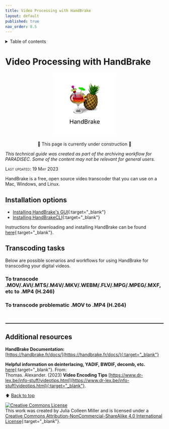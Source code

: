 ```yaml
---
title: Video Processing with HandBrake
layout: default
published: true
nav_order: 8.5
--- 
```


<details closed markdown="block">
  <summary>
    Table of contents
  </summary>
  {: .text-delta }
1. TOC
{:toc}
</details>

<style>
H5{color:White !important;}
</style>

<style>
H6{color:White !important;}
</style>

# Video Processing with HandBrake


<p align="center">
  <img width="200" src="images/HandBrake-icon.gif">
</p>


<p align="center">
🚧 This page is currently under construction 🚧
</p>

*This technical guide was created as part of the archiving workflow for PARADISEC. Some of the content may not be relevant for general users.* 

<span style="font-variant:small-caps;">Last updated: 19 May 2023</span>


HandBrake is a free, open source video transcoder that you can use on a Mac, Windows, and Linux. 


## Installation options

* [Installing HandBrake's GUI](https://handbrake.fr/downloads.php){:target="_blank"} 
* [Installing HandBrakeCLI](https://handbrake.fr/downloads2.php){:target="_blank"}

Instructions for downloading and installing HandBrake can be found [here](https://handbrake.fr/docs/en/1.6.0/get-handbrake/download-and-install.html){:target="_blank"}.

## Transcoding tasks
Below are possible scenarios and workflows for using HandBrake for transcoding your digital videos.

### To transcode .MOV/.AVI/.MTS/.M4V/.MKV/.WEBM/.FLV/.MPG/.MPEG/.MXF, etc to .MP4 (H.246)




### To transcode problematic .MOV to .MP4 (H.264)


















<br>
<hr style="border:1px solid grey">

## Additional resources

 **HandBrake Documentation:**<br>[https://handbrake.fr/docs/](https://handbrake.fr/docs/){:target="_blank"}
 
 **Helpful information on deinterlacing, YADIF, BWDIF, decomb, etc.** [here](https://www.dr-lex.be/info-stuff/videotips.html#deinter/){:target="_blank"}. From:<br>
 Thomas. Alexander. (2023) **Video Encoding Tips** [https://www.dr-lex.be/info-stuff/videotips.html](https://www.dr-lex.be/info-stuff/videotips.html){:target="_blank"}.



⬆️ [Back to top](#)

<a rel="license" href="http://creativecommons.org/licenses/by-nc-sa/4.0/"><img alt="Creative Commons License" style="border-width:0" src="https://i.creativecommons.org/l/by-nc-sa/4.0/88x31.png" /></a><br />This work was created by Julia Colleen Miller and is licensed under a <a rel="license" href="http://creativecommons.org/licenses/by-nc-sa/4.0/">Creative Commons Attribution-NonCommercial-ShareAlike 4.0 International License</a>{:target="_blank"}.
